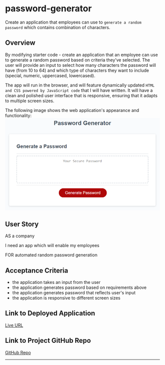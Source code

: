 # password-generator
Create an application that employees can use to `generate a random password` which contains combination of characters. 

## Overview

By modifying starter code - create an application that an employee can use to generate a random password based on criteria they’ve selected. The user will provide an input to select how many characters the password will have (from 10 to 64) and which type of characters they want to include (special, numeric, uppercased, lowercased). 

The app will run in the browser, and will feature dynamically updated `HTML and CSS powered by JavaScript code` that I will have written. It will have a clean and polished user interface that is responsive, ensuring that it adapts to multiple screen sizes.

The following image shows the web application's appearance and functionality:
![password generator demo](./assets/05-javascript-challenge-demo.png)

## User Story

AS a company

I need an app which will enable my employees

FOR automated random password generation 


## Acceptance Criteria

* the application takes an input from the user
* the application generates password based on requirements above
* the application generates password that reflects user's input 
* the application is responsive to different screen sizes

## Link to Deployed Application

[Live URL]()

## Link to Project GitHub Repo

[GitHub Repo](https://github.com/ladycosy/password-generator.git)

---
